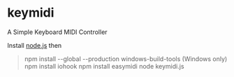 # keymidi

A Simple Keyboard MIDI Controller

Install [node.js](https://nodejs.org/) then 

> npm install --global --production windows-build-tools (Windows only)
> npm install iohook
> npm install easymidi
> node keymidi.js
